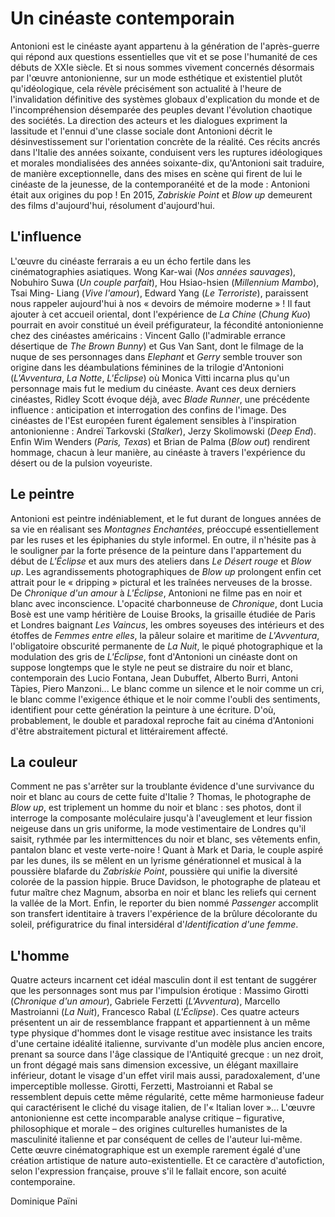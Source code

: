 # Un cinéaste contemporain

Antonioni est le cinéaste ayant appartenu à la génération de l'après-guerre qui répond aux questions essentielles que vit et se pose l'humanité de ces débuts de XXIe siècle. Et si nous sommes vivement concernés désormais par l'œuvre antonionienne, sur un mode esthétique et existentiel plutôt qu'idéologique, cela révèle précisément son actualité à l'heure de l'invalidation définitive des systèmes globaux d'explication du monde et de l'incompréhension désemparée des peuples devant l'évolution chaotique des sociétés. La direction des acteurs et les dialogues expriment la lassitude et l'ennui d'une classe sociale dont Antonioni décrit le désinvestissement sur l'orientation concrète de la réalité. Ces récits ancrés dans l'Italie des années soixante, conduisent vers les ruptures idéologiques et morales mondialisées des années soixante-dix, qu'Antonioni sait traduire, de manière exceptionnelle, dans des mises en scène qui firent de lui le cinéaste de la jeunesse, de la contemporanéité et de la mode&nbsp;: Antonioni était aux origines du pop&nbsp;! En 2015, *Zabriskie Point* et *Blow up* demeurent des films d'aujourd'hui, résolument d'aujourd'hui.

## L'influence

L'œuvre du cinéaste ferrarais a eu un écho fertile dans les cinématographies asiatiques. Wong Kar-wai (*Nos années sauvages*), Nobuhiro Suwa (*Un couple parfait*), Hou Hsiao-hsien (*Millennium Mambo*), Tsai Ming- Liang (*Vive l'amour*), Edward Yang (*Le Terroriste*), paraissent nous rappeler aujourd'hui à nos «&nbsp;devoirs de mémoire moderne&nbsp;»&nbsp;! Il faut ajouter à cet accueil oriental, dont l'expérience de *La Chine* (*Chung Kuo*) pourrait en avoir constitué un éveil préfigurateur, la fécondité antonionienne chez des cinéastes américains&nbsp;: Vincent Gallo (l'admirable errance désertique de *The Brown Bunny*) et Gus Van Sant, dont le filmage de la nuque de ses personnages dans *Elephant* et *Gerry* semble trouver son origine dans les déambulations féminines de la trilogie d'Antonioni (*L'Avventura*, *La Notte*, *L'Éclipse*) où Monica Vitti incarna plus qu'un personnage mais fut le medium du cinéaste. Avant ces deux derniers cinéastes, Ridley Scott évoque déjà, avec *Blade Runner*, une précédente influence&nbsp;: anticipation et interrogation des confins de l'image. Des cinéastes de l'Est européen furent également sensibles à l'inspiration antonionienne&nbsp;: Andreï Tarkovski (*Stalker*), Jerzy Skolimowski (*Deep End*). Enfin Wim Wenders (*Paris, Texas*) et Brian de Palma (*Blow out*) rendirent hommage, chacun à leur manière, au cinéaste à travers l'expérience du désert ou de la pulsion voyeuriste.

## Le peintre

Antonioni est peintre indéniablement, et le fut durant de longues années de sa vie en réalisant ses *Montagnes Enchantées*, préoccupé essentiellement par les ruses et les épiphanies du style informel. En outre, il n'hésite pas à le souligner par la forte présence de la peinture dans l'appartement du début de *L'Éclipse* et aux murs des ateliers dans *Le Désert rouge* et *Blow up*. Les agrandissements photographiques de *Blow up* prolongent enfin cet attrait pour le «&nbsp;dripping&nbsp;» pictural et les traînées nerveuses de la brosse. De *Chronique d'un amour* à *L'Éclipse*, Antonioni ne filme pas en noir et blanc avec inconscience. L'opacité charbonneuse de *Chronique*, dont Lucia Bosè est une vamp héritière de Louise Brooks, la grisaille étudiée de Paris et Londres baignant *Les Vaincus*, les ombres soyeuses des intérieurs et des étoffes de *Femmes entre elles*, la pâleur solaire et maritime de *L'Avventura*, l'obligatoire obscurité permanente de *La Nuit*, le piqué photographique et la modulation des gris de *L'Éclipse*, font d'Antonioni un cinéaste dont on suppose longtemps que le style ne peut se distraire du noir et blanc, contemporain des Lucio Fontana, Jean Dubuffet, Alberto Burri, Antoni Tàpies, Piero Manzoni... Le blanc comme un silence et le noir comme un cri, le blanc comme l'exigence éthique et le noir comme l'oubli des sentiments, identifient pour cette génération la peinture à une écriture. D'où, probablement, le double et paradoxal reproche fait au cinéma d'Antonioni d'être abstraitement pictural et littérairement affecté.

## La couleur

Comment ne pas s'arrêter sur la troublante évidence d'une survivance du noir et blanc au cours de cette fuite d'Italie&nbsp;? Thomas, le photographe de *Blow up*, est triplement un homme du noir et blanc&nbsp;: ses photos, dont il interroge la composante moléculaire jusqu'à l'aveuglement et leur fission neigeuse dans un gris uniforme, la mode vestimentaire de Londres qu'il saisit, rythmée par les intermittences du noir et blanc, ses vêtements enfin, pantalon blanc et veste verte-noire&nbsp;! Quant à Mark et Daria, le couple aspiré par les dunes, ils se mêlent en un lyrisme générationnel et musical à la poussière blafarde du *Zabriskie Point*, poussière qui unifie la diversité colorée de la passion hippie. Bruce Davidson, le photographe de plateau et futur maître chez Magnum, absorba en noir et blanc les reliefs qui cernent la vallée de la Mort. Enfin, le reporter du bien nommé *Passenger* accomplit son transfert identitaire à travers l'expérience de la brûlure décolorante du soleil, préfiguratrice du final intersidéral d'*Identification d'une femme*.

## L'homme

Quatre acteurs incarnent cet idéal masculin dont il est tentant de suggérer que les personnages sont mus par l'impulsion érotique&nbsp;: Massimo Girotti (*Chronique d'un amour*), Gabriele Ferzetti (*L'Avventura*), Marcello Mastroianni (*La Nuit*), Francesco Rabal (*L'Éclipse*). Ces quatre acteurs présentent un air de ressemblance frappant et appartiennent à un même type physique d'hommes dont le visage restitue avec insistance les traits d'une certaine idéalité italienne, survivante d'un modèle plus ancien encore, prenant sa source dans l'âge classique de l'Antiquité grecque&nbsp;: un nez droit, un front dégagé mais sans dimension excessive, un élégant maxillaire inférieur, dotant le visage d'un effet viril mais aussi, paradoxalement, d'une imperceptible mollesse. Girotti, Ferzetti, Mastroianni et Rabal se ressemblent depuis cette même régularité, cette même harmonieuse fadeur qui caractérisent le cliché du visage italien, de l'«&nbsp;Italian lover&nbsp;»... L'œuvre antonionienne est cette incomparable analyse critique –&nbsp;figurative, philosophique et morale&nbsp;– des origines culturelles humanistes de la masculinité italienne et par conséquent de celles de l'auteur lui-même. Cette œuvre cinématographique est un exemple rarement égalé d'une création artistique de nature auto-existentielle. Et ce caractère d'autofiction, selon l'expression française, prouve s'il le fallait encore, son acuité contemporaine.

Dominique Païni